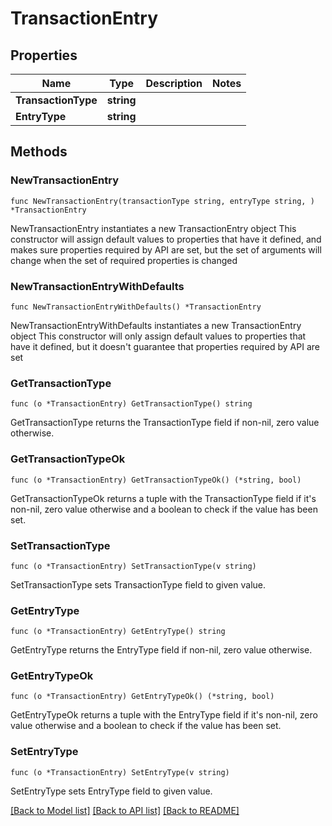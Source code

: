# TransactionEntry

## Properties

Name | Type | Description | Notes
------------ | ------------- | ------------- | -------------
**TransactionType** | **string** |  | 
**EntryType** | **string** |  | 

## Methods

### NewTransactionEntry

`func NewTransactionEntry(transactionType string, entryType string, ) *TransactionEntry`

NewTransactionEntry instantiates a new TransactionEntry object
This constructor will assign default values to properties that have it defined,
and makes sure properties required by API are set, but the set of arguments
will change when the set of required properties is changed

### NewTransactionEntryWithDefaults

`func NewTransactionEntryWithDefaults() *TransactionEntry`

NewTransactionEntryWithDefaults instantiates a new TransactionEntry object
This constructor will only assign default values to properties that have it defined,
but it doesn't guarantee that properties required by API are set

### GetTransactionType

`func (o *TransactionEntry) GetTransactionType() string`

GetTransactionType returns the TransactionType field if non-nil, zero value otherwise.

### GetTransactionTypeOk

`func (o *TransactionEntry) GetTransactionTypeOk() (*string, bool)`

GetTransactionTypeOk returns a tuple with the TransactionType field if it's non-nil, zero value otherwise
and a boolean to check if the value has been set.

### SetTransactionType

`func (o *TransactionEntry) SetTransactionType(v string)`

SetTransactionType sets TransactionType field to given value.


### GetEntryType

`func (o *TransactionEntry) GetEntryType() string`

GetEntryType returns the EntryType field if non-nil, zero value otherwise.

### GetEntryTypeOk

`func (o *TransactionEntry) GetEntryTypeOk() (*string, bool)`

GetEntryTypeOk returns a tuple with the EntryType field if it's non-nil, zero value otherwise
and a boolean to check if the value has been set.

### SetEntryType

`func (o *TransactionEntry) SetEntryType(v string)`

SetEntryType sets EntryType field to given value.



[[Back to Model list]](../README.md#documentation-for-models) [[Back to API list]](../README.md#documentation-for-api-endpoints) [[Back to README]](../README.md)


